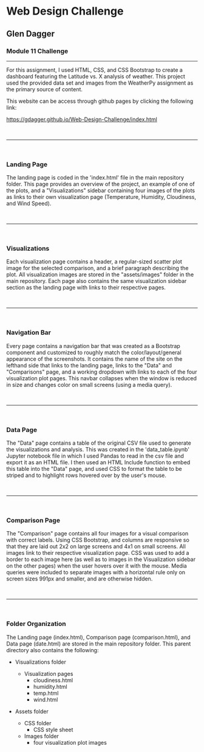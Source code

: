 # Web Design Challenge
## Glen Dagger
### Module 11 Challenge

---

For this assignment, I used HTML, CSS, and CSS Bootstrap to create a dashboard featuring the Latitude vs. X analysis of weather. This project used the provided data set and images from the WeatherPy assignment as the primary source of content.

This website can be access through github pages by clicking the following link:

https://gdagger.github.io/Web-Design-Challenge/index.html

<br>

---

<br>

### Landing Page

The landing page is coded in the 'index.html' file in the main repository folder. This page provides an overview of the project, an example of one of the plots, and a "Visualizations" sidebar containing four images of the plots as links to their own visualization page (Temperature, Humidity, Cloudiness, and Wind Speed).

<br>

---

<br>

### Visualizations

Each visualization page contains a header, a regular-sized scatter plot image for the selected comparison, and a brief paragraph describing the plot. All visualization images are stored in the "assets/images" folder in the main repository. Each page also contains the same visualization sidebar section as the landing page with links to their respective pages.


<br>

---

<br>

### Navigation Bar

Every page contains a navigation bar that was created as a Bootstrap component and customized to roughly match the color/layout/general appearance of the screenshots. It contains the name of the site on the lefthand side that links to the landing page, links to the "Data" and "Comparisons" page, and a working dropdown with links to each of the four visualization plot pages. This navbar collapses when the window is reduced in size and changes color on small screens (using a media query).


<br>

---

<br>

### Data Page

The "Data" page contains a table of the original CSV file used to generate the visualizations and analysis. This was created in the 'data_table.ipynb' Jupyter notebook file in which I used Pandas to read in the csv file and export it as an HTML file. I then used an HTML Include function to embed this table into the "Data" page, and used CSS to format the table to be striped and to highlight rows hovered over by the user's mouse.

<br>

---

<br>

### Comparison Page

The "Comparison" page contains all four images for a visual comparison with correct labels. Using CSS Bootstrap, and columns are responsive so that they are laid out 2x2 on large screens and 4x1 on small screens.  All images link to their respective visualization page. CSS was used to add a border to each image here (as well as to images in the Visualization sidebar on the other pages) when the user hovers over it with the mouse. Media queries were included to separate images with a horizontal rule only on screen sizes 991px and smaller, and are otherwise hidden.

<br>

---

<br>

### Folder Organization

The Landing page (index.html), Comparison page (comparison.html), and Data page (date.html) are stored in the main repository folder. This parent directory also contains the following:
  
- Visualizations folder
  - Visualization pages
    - cloudiness.html
    - humidity.html
    - temp.html
    - wind.html
  
- Assets folder
  - CSS folder
    - CSS style sheet
  - Images folder
    - four visualization plot images
